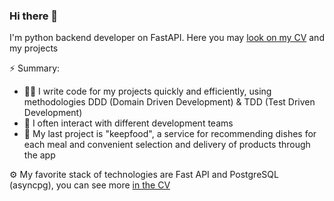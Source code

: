 ### Hi there 👋

I'm python backend developer on FastAPI. Here you may [look on my CV](./cv.pdf) and my projects

⚡ Summary:
* 👨‍💻 I write code for my projects quickly and efficiently, using methodologies DDD (Domain Driven Development) & TDD (Test Driven Development)
* 💬 I often interact with different development teams
* 🔭 My last project is "keepfood", a service for recommending dishes for each meal and convenient selection and delivery of products through the app

⚙️ My favorite stack of technologies are Fast API and PostgreSQL (asyncpg), you can see more [in the CV](./cv.pdf)
